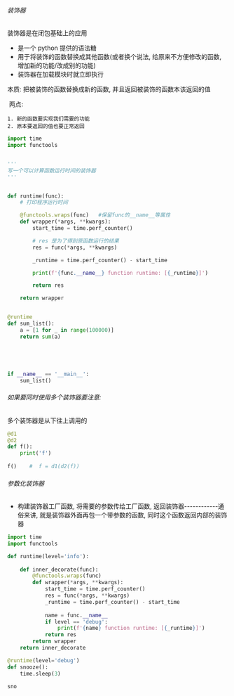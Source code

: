 ###### 装饰器

装饰器是在闭包基础上的应用

- 是一个 python 提供的语法糖
- 用于将装饰的函数替换成其他函数(或者换个说法, 给原来不方便修改的函数, 增加新的功能/改成别的功能)
- 装饰器在加载模块时就立即执行



本质: 把被装饰的函数替换成新的函数, 并且返回被装饰的函数本该返回的值

​	两点:

	1. 新的函数要实现我们需要的功能
	2. 原本要返回的值也要正常返回



```python
import time
import functools


'''
写一个可以计算函数运行时间的装饰器
'''


def runtime(func):
    # 打印程序运行时间

    @functools.wraps(func)   #保留func的__name__等属性
    def wrapper(*args, **kwargs):
        start_time = time.perf_counter()

        # res 是为了得到原函数运行的结果
        res = func(*args, **kwargs)

        _runtime = time.perf_counter() - start_time

        print(f'{func.__name__} function runtime: [{_runtime}]')

        return res

    return wrapper


@runtime
def sum_list():
    a = [1 for _ in range(100000)]
    return sum(a)





if __name__ == '__main__':
    sum_list()
```





###### 如果要同时使用多个装饰器要注意:

多个装饰器是从下往上调用的

```python
@d1
@d2
def f():
    print('f')
    
f()    #  f = d1(d2(f))
```





###### 参数化装饰器

- 构建装饰器工厂函数, 将需要的参数传给工厂函数, 返回装饰器------------通俗来讲, 就是装饰器外面再包一个带参数的函数, 同时这个函数返回内部的装饰器

```python
import time
import functools

def runtime(level='info'):
    
    def inner_decorate(func):
        @functools.wraps(func)
        def wrapper(*args, **kwargs):
            start_time = time.perf_counter()
            res = func(*args, **kwargs)
            _runtime = time.perf_counter() - start_time
            
            name = func.__name__
            if level == 'debug':
                print(f'{name} function runtime: [{_runtime}]')
            return res
        return wrapper
    return inner_decorate

@runtime(level='debug')
def snooze():
    time.sleep(3)

sno
```

